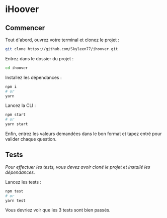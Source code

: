 # iHoover

## Commencer

Tout d'abord, ouvrez votre terminal et clonez le projet :

```bash
git clone https://github.com/Skyleen77/ihoover.git
```

Entrez dans le dossier du projet :

```bash
cd ihoover
```

Installez les dépendances :

```bash
npm i
# or
yarn
```

Lancez la CLI :

```bash
npm start
# or
yarn start
```

Enfin, entrez les valeurs demandées dans le bon format et tapez entré pour valider chaque question.

## Tests

_Pour effectuer les tests, vous devez avoir cloné le projet et installé les dépendances._

Lancez les tests :

```bash
npm test
# or
yarn test
```

Vous devriez voir que les 3 tests sont bien passés.
